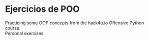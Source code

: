 # Ejercicios de POO

Practicing some OOP concepts from the hack4u.io Offensive Python course.  
Personal exercises.